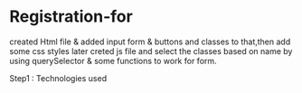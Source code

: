 # Registration-for
created Html file & added input form & buttons and classes to that,then add some css styles later creted js file and select the classes based on name by using querySelector & some functions to work for form. 


Step1 : Technologies used 
